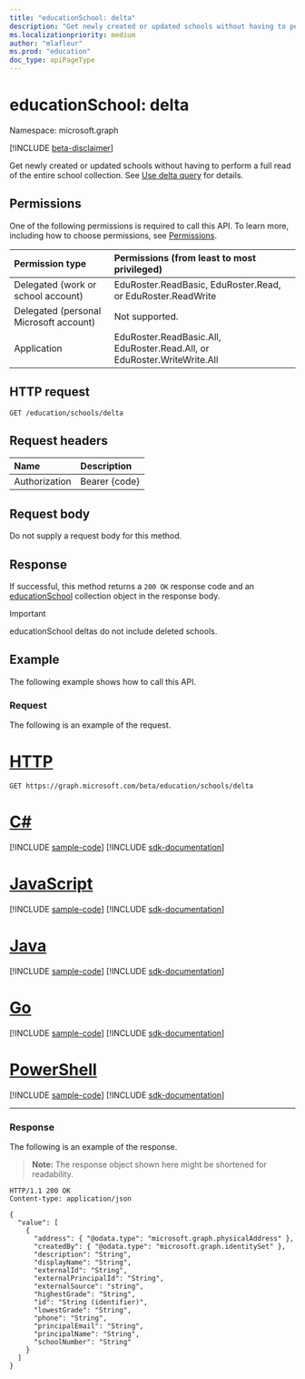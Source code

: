 ```yaml
---
title: "educationSchool: delta"
description: "Get newly created or updated schools without having to perform a full read of the entire school collection."
ms.localizationpriority: medium
author: "mlafleur"
ms.prod: "education"
doc_type: apiPageType
---
```


# educationSchool: delta

Namespace: microsoft.graph

[!INCLUDE [beta-disclaimer](../../includes/beta-disclaimer.md)]

Get newly created or updated schools without having to perform a full read of the entire school collection. See [Use delta query](/graph/delta-query-overview) for details.

## Permissions

One of the following permissions is required to call this API. To learn more, including how to choose permissions, see [Permissions](/graph/permissions-reference).

| Permission type                        | Permissions (from least to most privileged)                              |
| :------------------------------------- | :----------------------------------------------------------------------- |
| Delegated (work or school account)     | EduRoster.ReadBasic, EduRoster.Read, or EduRoster.ReadWrite              |
| Delegated (personal Microsoft account) | Not supported.                                                           |
| Application                            | EduRoster.ReadBasic.All, EduRoster.Read.All, or EduRoster.WriteWrite.All |

## HTTP request

<!-- { "blockType": "ignored" } -->

```http
GET /education/schools/delta
```

## Request headers

| Name          | Description   |
| :------------ | :------------ |
| Authorization | Bearer {code} |

## Request body

Do not supply a request body for this method.

## Response

If successful, this method returns a `200 OK` response code and an [educationSchool](../resources/educationschool.md) collection object in the response body.

> [!IMPORTANT]
> educationSchool deltas do not include deleted schools.

## Example

The following example shows how to call this API.

### Request

The following is an example of the request.


# [HTTP](#tab/http)
<!-- {
  "blockType": "request",
  "name": "educationschool_delta"
}-->

```msgraph-interactive
GET https://graph.microsoft.com/beta/education/schools/delta
```

# [C#](#tab/csharp)
[!INCLUDE [sample-code](../includes/snippets/csharp/educationschool-delta-csharp-snippets.md)]
[!INCLUDE [sdk-documentation](../includes/snippets/snippets-sdk-documentation-link.md)]

# [JavaScript](#tab/javascript)
[!INCLUDE [sample-code](../includes/snippets/javascript/educationschool-delta-javascript-snippets.md)]
[!INCLUDE [sdk-documentation](../includes/snippets/snippets-sdk-documentation-link.md)]

# [Java](#tab/java)
[!INCLUDE [sample-code](../includes/snippets/java/educationschool-delta-java-snippets.md)]
[!INCLUDE [sdk-documentation](../includes/snippets/snippets-sdk-documentation-link.md)]

# [Go](#tab/go)
[!INCLUDE [sample-code](../includes/snippets/go/educationschool-delta-go-snippets.md)]
[!INCLUDE [sdk-documentation](../includes/snippets/snippets-sdk-documentation-link.md)]

# [PowerShell](#tab/powershell)
[!INCLUDE [sample-code](../includes/snippets/powershell/educationschool-delta-powershell-snippets.md)]
[!INCLUDE [sdk-documentation](../includes/snippets/snippets-sdk-documentation-link.md)]

---


### Response

The following is an example of the response.

> **Note:** The response object shown here might be shortened for readability.

<!-- {
  "blockType": "response",
  "truncated": true,
  "@odata.type": "microsoft.graph.educationSchool",
  "isCollection": true
} -->

```http
HTTP/1.1 200 OK
Content-type: application/json

{
  "value": [
    {
      "address": { "@odata.type": "microsoft.graph.physicalAddress" },
      "createdBy": { "@odata.type": "microsoft.graph.identitySet" },
      "description": "String",
      "displayName": "String",
      "externalId": "String",
      "externalPrincipalId": "String",
      "externalSource": "string",
      "highestGrade": "String",
      "id": "String (identifier)",
      "lowestGrade": "String",
      "phone": "String",
      "principalEmail": "String",
      "principalName": "String",
      "schoolNumber": "String"
    }
  ]
}
```

<!-- uuid: 8fcb5dbc-d5aa-4681-8e31-b001d5168d79
2015-10-25 14:57:30 UTC -->
<!-- {
  "type": "#page.annotation",
  "description": "educationSchool: delta",
  "keywords": "",
  "section": "documentation",
  "tocPath": ""
}-->


